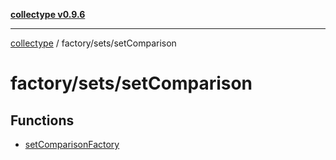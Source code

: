 [**collectype v0.9.6**](../../../README.md)

***

[collectype](../../../modules.md) / factory/sets/setComparison

# factory/sets/setComparison

## Functions

- [setComparisonFactory](functions/setComparisonFactory.md)
